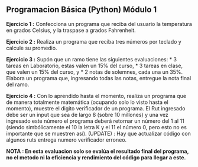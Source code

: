 Programacion Básica (Python) Módulo 1
-------------------------------------

<b>Ejercicio 1 :</b> Confecciona un programa que reciba del usuario la temperatura en grados Celsius, y la traspase a grados Fahrenheit.

<b>Ejercicio 2 :</b>  Realiza un programa que reciba tres números por teclado y calcule su promedio.

<b>Ejercicio 3 :</b> Supón que un ramo tiene las siguientes evaluaciones: 
              * 3 tareas en Laboratorio, estas valen un 15% del curso, 
              * 3 tareas en clase, que valen un 15% del curso, y
              * 2 notas de solemnes, cada una un 35%.
              Elabora un programa que, ingresando todas las notas, entregue la nota final del ramo.
              
<b>Ejercicio 4 :</b> Con lo aprendido hasta el momento, realiza un programa que de manera totalmente matemática 
              (ocupando solo lo visto hasta el momento), muestre el digito verificador de un programa. 
              El Rut ingresado debe ser un input que sea de largo 8 (sobre 10 millones) y una vez ingresado este 
              número el programa deberá retornar un número del 1 al 11 (siendo simbólicamente el 10 la letra K 
              y el 11 el número 0, pero esto no es importante que se muestren así).
              (UPDATE) : Hay que actualizar código con algunos ruts entrega numero verificador erroneo.

<b>NOTA : En esta evaluacion solo se evalúa el resultado final del programa, no el metodo ni la eficiencia y rendimiento del código para llegar a este.</b>
